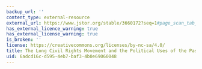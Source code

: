 ```yaml
---
backup_url: ''
content_type: external-resource
external_url: https://www.jstor.org/stable/3660172?seq=1#page_scan_tab_contents
has_external_licence_warning: true
has_external_license_warning: true
is_broken: ''
license: https://creativecommons.org/licenses/by-nc-sa/4.0/
title: The Long Civil Rights Movement and the Political Uses of the Past
uid: 6adcd16c-d595-4eb7-baf3-4b0e69060048
---
```


